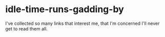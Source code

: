# idle-time-runs-gadding-by
I've collected so many links that interest me, that I'm concerned I'll never get to read them all.
